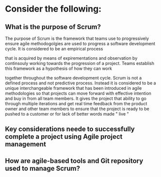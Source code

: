 # Consider the following: 

## What is the purpose of Scrum? 
The purpose of Scrum is the framework that teams use to progressively ensure agile methodogolgies are used to progress a software development cycle. It is considered  to be an empirical process

that is acquired by means of expirementations and observation by continsouly working towards the progression of a project. Teams establish this framework as a hypothesis of how they can work

together throughout the software development cycle. Scrum is not a defined process and not predictive process. Instead it is considered to be a unique interchangeable framework that has been introduced in agile methodologies so that projects can move forward with effective intention and buy in from all team members. It gives the project that ability to go through multiple iterations and get real time feedback from the product owner and other team members to ensure that the project is ready to be pushed to a customer or for lack of better words made " live " 

## Key considerations neede to successfully complete a project using __Agile project management__



## How are agile-based tools and Git repository used to manage Scrum?